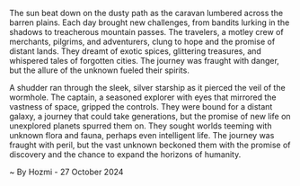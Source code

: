 
The sun beat down on the dusty path as the caravan lumbered across the barren plains.  Each day brought new challenges, from bandits lurking in the shadows to treacherous mountain passes.  The travelers, a motley crew of merchants, pilgrims, and adventurers, clung to hope and the promise of distant lands.  They dreamt of exotic spices, glittering treasures, and whispered tales of forgotten cities.  The journey was fraught with danger, but the allure of the unknown fueled their spirits. 

A shudder ran through the sleek, silver starship as it pierced the veil of the wormhole.  The captain, a seasoned explorer with eyes that mirrored the vastness of space, gripped the controls.  They were bound for a distant galaxy, a journey that could take generations, but the promise of new life on unexplored planets spurred them on.  They sought worlds teeming with unknown flora and fauna, perhaps even intelligent life.  The journey was fraught with peril, but the vast unknown beckoned them with the promise of discovery and the chance to expand the horizons of humanity. 

~ By Hozmi - 27 October 2024

